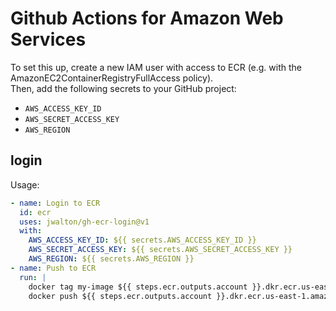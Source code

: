# Github Actions for Amazon Web Services

To set this up, create a new IAM user with access to ECR (e.g. with the AmazonEC2ContainerRegistryFullAccess policy).  
Then, add the following secrets to your GitHub project:

* `AWS_ACCESS_KEY_ID`
* `AWS_SECRET_ACCESS_KEY`
* `AWS_REGION`

## login

Usage:

```yaml
- name: Login to ECR
  id: ecr
  uses: jwalton/gh-ecr-login@v1
  with:
    AWS_ACCESS_KEY_ID: ${{ secrets.AWS_ACCESS_KEY_ID }}
    AWS_SECRET_ACCESS_KEY: ${{ secrets.AWS_SECRET_ACCESS_KEY }}
    AWS_REGION: ${{ secrets.AWS_REGION }}
- name: Push to ECR
  run: |
    docker tag my-image ${{ steps.ecr.outputs.account }}.dkr.ecr.us-east-1.amazonaws.com/my-image:v1
    docker push ${{ steps.ecr.outputs.account }}.dkr.ecr.us-east-1.amazonaws.com/my-image:v1
```
